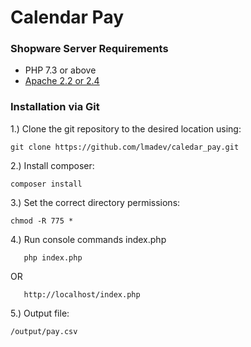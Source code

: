 # Calendar Pay
### Shopware Server Requirements

- PHP 7.3 or above
- [Apache 2.2 or 2.4](https://httpd.apache.org/)

### Installation via Git
1.) Clone the git repository to the desired location using:

    git clone https://github.com/lmadev/caledar_pay.git
    
2.) Install composer:

    composer install

3.) Set the correct directory permissions:

    chmod -R 775 *

4.) Run console commands index.php
    
       php index.php
   OR
   
       http://localhost/index.php
       
5.) Output file:

    /output/pay.csv
      
       